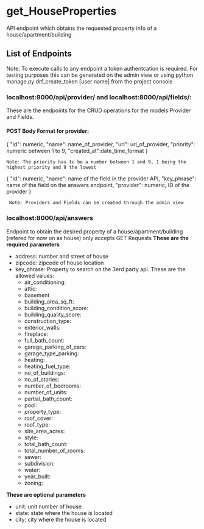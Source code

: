 # get_HouseProperties
API endpoint which obtains the requested property info of a house/apartment/building

## List of Endpoints
  Note: To execute calls to any endpoint a token authentcation is required. For testing purposes this can be generated on the admin view or using python manage.py drf_create_token [user name] from the project console
### localhost:8000/api/provider/ and localhost:8000/api/fields/:
These are the endpoints for the CRUD operations for the models Provider and Fields.
#### POST Body Format for provider:

  {
            "id": numeric,
            "name": name_of_provider,
            "url": url_of_provider,
            "priority": numeric between 1 to 9,
            "created_at":date_time_format
    }
    
    Note: The priority has to be a number between 1 and 9, 1 being the highest priority and 9 the lowest
  
{
        "id": numeric,
        "name": name of the field in the provider API,
        "key_phrase": name of the field on the answers endpoint,
        "provider": numeric, ID of the provider
    }
    
     Note: Providers and Fields can be created through the admin view
  
  ### localhost:8000/api/answers
  Endpoint to obtain the desired property of a house/apartment/building (refered for now on as house) only accepts GET Requests
  **These are the required parameters**
  - address: number and street of house
  - zipcode: zipcode of house location
  - key_phrase: Property to search on the 3erd party api. These are the allowed values:
    - air_conditioning: 
    - attic:
    - basement
    - building_area_sq_ft:
    - building_condition_score:
    - building_quality_score:
    - construction_type:
    - exterior_walls:
    - fireplace:
    - full_bath_count:
    - garage_parking_of_cars:
    - garage_type_parking:
    - heating:
    - heating_fuel_type:
    - no_of_buildings:
    - no_of_stories:
    - number_of_bedrooms:
    - number_of_units:
    - partial_bath_count:
    - pool:
    - property_type:                 
    - roof_cover:
    - roof_type:
    - site_area_acres:
    - style:
    - total_bath_count:
    - total_number_of_rooms:
    - sewer:
    - subdivision:
    - water:
    - year_built:
    - zoning:
    
 **These are optional parameters**
   - unit: unit number of house
   - state: state where the house is located
   - city: city where the house is located
    
  
